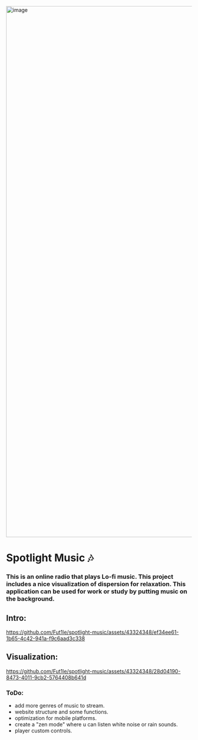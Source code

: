 <img width="1440" alt="image" src="https://github.com/Fut1le/spotlight-music/assets/43324348/c96c9e45-6924-412e-afc2-2fe989a7cef3">

# Spotlight Music 🎶
### This is an online radio that plays Lo-fi music. This project includes a nice visualization of dispersion for relaxation. This application can be used for work or study by putting music on the background.


## Intro:
https://github.com/Fut1le/spotlight-music/assets/43324348/ef34ee61-1b65-4c42-941a-f9c6aad3c338

## Visualization:
https://github.com/Fut1le/spotlight-music/assets/43324348/28d04190-8473-4011-9cb2-5764408b641d

### ToDo:
- add more genres of music to stream.
- website structure and some functions.
- optimization for mobile platforms.
- create a "zen mode" where u can listen white noise or rain sounds.
- player custom controls.

